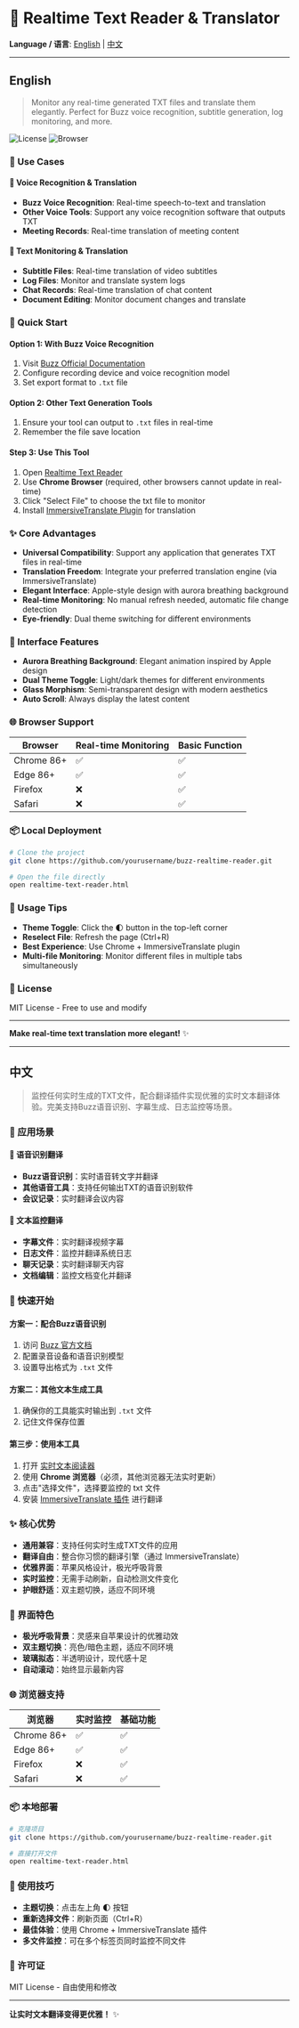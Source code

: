 # 🌟 Realtime Text Reader & Translator

**Language / 语言**: [English](#english) | [中文](#中文)

---

## English

> Monitor any real-time generated TXT files and translate them elegantly. Perfect for Buzz voice recognition, subtitle generation, log monitoring, and more.

![License](https://img.shields.io/badge/license-MIT-blue.svg)
![Browser](https://img.shields.io/badge/browser-Chrome%2086%2B-green.svg)

### 🎯 Use Cases

#### 🎤 Voice Recognition & Translation
- **Buzz Voice Recognition**: Real-time speech-to-text and translation
- **Other Voice Tools**: Support any voice recognition software that outputs TXT
- **Meeting Records**: Real-time translation of meeting content

#### 📝 Text Monitoring & Translation  
- **Subtitle Files**: Real-time translation of video subtitles
- **Log Files**: Monitor and translate system logs
- **Chat Records**: Real-time translation of chat content
- **Document Editing**: Monitor document changes and translate

### 🚀 Quick Start

#### Option 1: With Buzz Voice Recognition
1. Visit [Buzz Official Documentation](https://chidiwilliams.github.io/buzz/docs)
2. Configure recording device and voice recognition model  
3. Set export format to `.txt` file

#### Option 2: Other Text Generation Tools
1. Ensure your tool can output to `.txt` files in real-time
2. Remember the file save location

#### Step 3: Use This Tool
1. Open [Realtime Text Reader](https://taliesinyang.github.io/realtime-text-reader/realtime-text-reader.html)
2. Use **Chrome Browser** (required, other browsers cannot update in real-time)
3. Click "Select File" to choose the txt file to monitor
4. Install [ImmersiveTranslate Plugin](https://immersivetranslate.com/) for translation

### ✨ Core Advantages

- **Universal Compatibility**: Support any application that generates TXT files in real-time
- **Translation Freedom**: Integrate your preferred translation engine (via ImmersiveTranslate)
- **Elegant Interface**: Apple-style design with aurora breathing background
- **Real-time Monitoring**: No manual refresh needed, automatic file change detection
- **Eye-friendly**: Dual theme switching for different environments

### 🎨 Interface Features

- **Aurora Breathing Background**: Elegant animation inspired by Apple design
- **Dual Theme Toggle**: Light/dark themes for different environments
- **Glass Morphism**: Semi-transparent design with modern aesthetics
- **Auto Scroll**: Always display the latest content

### 🌐 Browser Support

| Browser | Real-time Monitoring | Basic Function |
|---------|---------------------|----------------|
| Chrome 86+ | ✅ | ✅ |
| Edge 86+ | ✅ | ✅ |
| Firefox | ❌ | ✅ |
| Safari | ❌ | ✅ |

### 📦 Local Deployment

```bash
# Clone the project
git clone https://github.com/yourusername/buzz-realtime-reader.git

# Open the file directly
open realtime-text-reader.html
```

### 🔧 Usage Tips

- **Theme Toggle**: Click the 🌓 button in the top-left corner
- **Reselect File**: Refresh the page (Ctrl+R)
- **Best Experience**: Use Chrome + ImmersiveTranslate plugin
- **Multi-file Monitoring**: Monitor different files in multiple tabs simultaneously

### 📄 License

MIT License - Free to use and modify

---

**Make real-time text translation more elegant!** ✨

---

## 中文

> 监控任何实时生成的TXT文件，配合翻译插件实现优雅的实时文本翻译体验。完美支持Buzz语音识别、字幕生成、日志监控等场景。

### 🎯 应用场景

#### 🎤 语音识别翻译
- **Buzz语音识别**：实时语音转文字并翻译
- **其他语音工具**：支持任何输出TXT的语音识别软件
- **会议记录**：实时翻译会议内容

#### 📝 文本监控翻译  
- **字幕文件**：实时翻译视频字幕
- **日志文件**：监控并翻译系统日志
- **聊天记录**：实时翻译聊天内容
- **文档编辑**：监控文档变化并翻译

### 🚀 快速开始

#### 方案一：配合Buzz语音识别
1. 访问 [Buzz 官方文档](https://chidiwilliams.github.io/buzz/docs)
2. 配置录音设备和语音识别模型  
3. 设置导出格式为 `.txt` 文件

#### 方案二：其他文本生成工具
1. 确保你的工具能实时输出到 `.txt` 文件
2. 记住文件保存位置

#### 第三步：使用本工具
1. 打开 [实时文本阅读器](https://taliesinyang.github.io/realtime-text-reader/realtime-text-reader.html)
2. 使用 **Chrome 浏览器**（必须，其他浏览器无法实时更新）
3. 点击"选择文件"，选择要监控的 txt 文件
4. 安装 [ImmersiveTranslate 插件](https://immersivetranslate.com/) 进行翻译

### ✨ 核心优势

- **通用兼容**：支持任何实时生成TXT文件的应用
- **翻译自由**：整合你习惯的翻译引擎（通过 ImmersiveTranslate）
- **优雅界面**：苹果风格设计，极光呼吸背景
- **实时监控**：无需手动刷新，自动检测文件变化
- **护眼舒适**：双主题切换，适应不同环境

### 🎨 界面特色

- **极光呼吸背景**：灵感来自苹果设计的优雅动效
- **双主题切换**：亮色/暗色主题，适应不同环境
- **玻璃拟态**：半透明设计，现代感十足
- **自动滚动**：始终显示最新内容

### 🌐 浏览器支持

| 浏览器 | 实时监控 | 基础功能 |
|--------|----------|----------|
| Chrome 86+ | ✅ | ✅ |
| Edge 86+ | ✅ | ✅ |
| Firefox | ❌ | ✅ |
| Safari | ❌ | ✅ |

### 📦 本地部署

```bash
# 克隆项目
git clone https://github.com/yourusername/buzz-realtime-reader.git

# 直接打开文件
open realtime-text-reader.html
```

### 🔧 使用技巧

- **主题切换**：点击左上角 🌓 按钮
- **重新选择文件**：刷新页面（Ctrl+R）
- **最佳体验**：使用 Chrome + ImmersiveTranslate 插件
- **多文件监控**：可在多个标签页同时监控不同文件

### 📄 许可证

MIT License - 自由使用和修改

---

**让实时文本翻译变得更优雅！** ✨ 